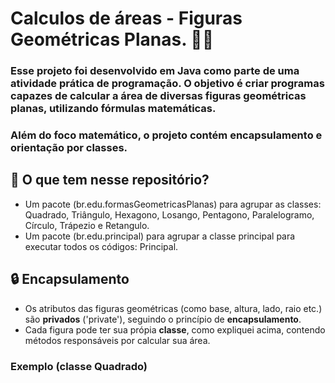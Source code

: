 # Calculos de áreas - Figuras Geométricas Planas. 📍📏

### Esse projeto foi desenvolvido em Java como parte de uma atividade prática de programação. O objetivo é criar programas capazes de calcular a área de diversas figuras geométricas planas, utilizando fórmulas matemáticas. 
### Além do foco matemático, o projeto contém encapsulamento e orientação por classes. 


## 📝 O que tem nesse repositório? 
 * Um pacote (br.edu.formasGeometricasPlanas) para agrupar as classes: Quadrado, Triângulo, Hexagono, Losango, Pentagono, Paralelogramo, Círculo, Trápezio e Retangulo.
* Um pacote (br.edu.principal) para agrupar a classe principal para executar todos os códigos: Principal. 

## 🔒 Encapsulamento 
*  Os atributos das figuras geométricas (como base, altura, lado, raio etc.) são **privados** ('private'), seguindo o princípio de **encapsulamento**.
*  Cada figura pode ter sua própia **classe**, como expliquei acima, contendo métodos responsáveis por calcular sua área.    

### Exemplo (classe Quadrado) 






